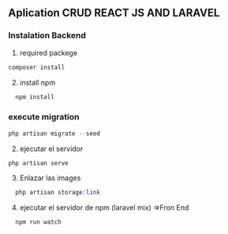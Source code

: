 ## Aplication CRUD REACT JS AND LARAVEL

### Instalation Backend
1. required packege
```php
composer install
```

2. install npm

```php
  npm install
```

### execute migration

```php
php artisan migrate --seed
```

2. ejecutar el servidor 

```php
php artisan serve
```
3. Enlazar las images

```php
  php artisan storage:link
```

4. ejecutar el servidor de npm (laravel mix) =>Fron End

```php
  npm run watch
```